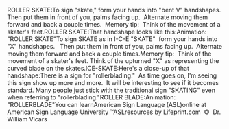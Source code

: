 ROLLER SKATE:To sign "skate," form your hands into "bent V" handshapes.  Then put them 
  in front of you, palms facing up. 
  Alternate moving them forward and back a couple times.  
  Memory tip:  Think of the movement of a skater's feet.ROLLER SKATE:That handshape looks like this:Animation:  "ROLLER SKATE"To sign SKATE as in I-C-E "SKATE"  form your hands into "X" 
  handshapes.   Then put them in front of you, palms facing up. 
  Alternate moving them forward and back a couple times.Memory tip:  Think of the movement of a skater's feet. Think of the 
	upturned "X" as representing the curved blade on the skates.ICE-SKATE:Here's a close-up of that handshape:There is a sign for "rollerblading." 
  As time goes on, I'm seeing this sign show up more and more.  It will be 
  interesting to see if it becomes standard.
  Many people just stick with the traditional sign "SKATING" even when referring 
  to "rollerblading."ROLLER BLADE:Animation:  "ROLLERBLADE"You can learnAmerican Sign Language (ASL)online at American Sign Language University ™ASLresources by Lifeprint.com  ©  Dr. William Vicars